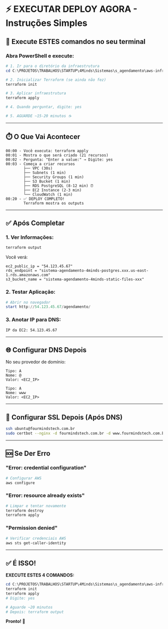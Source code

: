 # ⚡ EXECUTAR DEPLOY AGORA - Instruções Simples

## 🎯 Execute ESTES comandos no seu terminal

### Abra PowerShell e execute:

```powershell
# 1. Ir para o diretório da infraestrutura
cd C:\PROJETOS\TRABALHOS\STARTUP\4Minds\Sistemas\s_agendamento\aws-infrastructure

# 2. Inicializar Terraform (se ainda não fez)
terraform init

# 3. Aplicar infraestrutura
terraform apply

# 4. Quando perguntar, digite: yes

# 5. AGUARDE ~15-20 minutos ☕
```

---

## ⏱️ O Que Vai Acontecer

```
00:00 - Você executa: terraform apply
00:01 - Mostra o que será criado (21 recursos)
00:02 - Pergunta: "Enter a value:" → Digite: yes
00:03 - Começa a criar recursos
        ├── VPC (30s)
        ├── Subnets (1 min)
        ├── Security Groups (1 min)
        ├── S3 Bucket (1 min)
        ├── RDS PostgreSQL (8-12 min) ⏰
        ├── EC2 Instance (2-3 min)
        └── CloudWatch (1 min)
00:20 - ✅ DEPLOY COMPLETO!
        Terraform mostra os outputs
```

---

## ✅ Após Completar

### 1. Ver Informações:

```powershell
terraform output
```

Você verá:
```
ec2_public_ip = "54.123.45.67"
rds_endpoint = "sistema-agendamento-4minds-postgres.xxx.us-east-1.rds.amazonaws.com"
s3_bucket_name = "sistema-agendamento-4minds-static-files-xxx"
```

### 2. Testar Aplicação:

```powershell
# Abrir no navegador
start http://54.123.45.67/agendamento/
```

### 3. Anotar IP para DNS:

```
IP da EC2: 54.123.45.67
```

---

## 🌐 Configurar DNS Depois

No seu provedor de domínio:

```
Tipo: A
Nome: @
Valor: <EC2_IP>

Tipo: A  
Nome: www
Valor: <EC2_IP>
```

---

## 🔐 Configurar SSL Depois (Após DNS)

```bash
ssh ubuntu@fourmindstech.com.br
sudo certbot --nginx -d fourmindstech.com.br -d www.fourmindstech.com.br
```

---

## 🆘 Se Der Erro

### "Error: credential configuration"
```powershell
# Configurar AWS
aws configure
```

### "Error: resource already exists"
```powershell
# Limpar e tentar novamente
terraform destroy
terraform apply
```

### "Permission denied"
```powershell
# Verificar credenciais AWS
aws sts get-caller-identity
```

---

## ✅ É ISSO!

**EXECUTE ESTES 4 COMANDOS:**

```powershell
cd C:\PROJETOS\TRABALHOS\STARTUP\4Minds\Sistemas\s_agendamento\aws-infrastructure
terraform init
terraform apply
# Digite: yes

# Aguarde ~20 minutos
# Depois: terraform output
```

**Pronto! 🚀**

